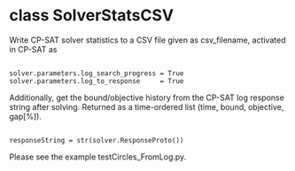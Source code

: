# class SolverStatsCSV

Write CP-SAT solver statistics to a CSV file given as csv_filename,
activated in CP-SAT as

<pre><code>
solver.parameters.log_search_progress = True
solver.parameters.log_to_response     = True
</code></pre>

Additionally, get the bound/objective history from the CP-SAT log response string after solving.
Returned as a time-ordered list (time, bound, objective, gap[%]).

<pre><code>
responseString = str(solver.ResponseProto())
</code></pre>

Please see the example testCircles_FromLog.py.
